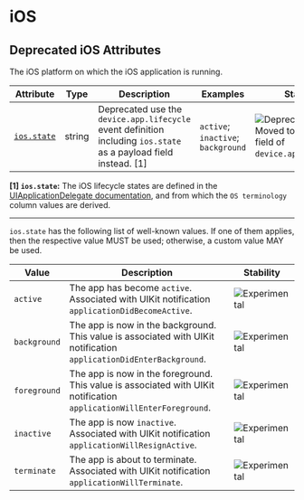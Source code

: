 <!--- Hugo front matter used to generate the website version of this page:
--->

<!-- NOTE: THIS FILE IS AUTOGENERATED. DO NOT EDIT BY HAND. -->
<!-- see templates/registry/markdown/attribute_namespace.md.j2 -->

# iOS

## Deprecated iOS Attributes

The iOS platform on which the iOS application is running.

| Attribute                                           | Type   | Description                                                                                                      | Examples                           | Stability                                                                                                          |
| --------------------------------------------------- | ------ | ---------------------------------------------------------------------------------------------------------------- | ---------------------------------- | ------------------------------------------------------------------------------------------------------------------ |
| <a id="ios-state" href="#ios-state">`ios.state`</a> | string | Deprecated use the `device.app.lifecycle` event definition including `ios.state` as a payload field instead. [1] | `active`; `inactive`; `background` | ![Deprecated](https://img.shields.io/badge/-deprecated-red)<br>Moved to a payload field of `device.app.lifecycle`. |

**[1] `ios.state`:** The iOS lifecycle states are defined in the [UIApplicationDelegate documentation](https://developer.apple.com/documentation/uikit/uiapplicationdelegate#1656902), and from which the `OS terminology` column values are derived.

---

`ios.state` has the following list of well-known values. If one of them applies, then the respective value MUST be used; otherwise, a custom value MAY be used.

| Value        | Description                                                                                                          | Stability                                                        |
| ------------ | -------------------------------------------------------------------------------------------------------------------- | ---------------------------------------------------------------- |
| `active`     | The app has become `active`. Associated with UIKit notification `applicationDidBecomeActive`.                        | ![Experimental](https://img.shields.io/badge/-experimental-blue) |
| `background` | The app is now in the background. This value is associated with UIKit notification `applicationDidEnterBackground`.  | ![Experimental](https://img.shields.io/badge/-experimental-blue) |
| `foreground` | The app is now in the foreground. This value is associated with UIKit notification `applicationWillEnterForeground`. | ![Experimental](https://img.shields.io/badge/-experimental-blue) |
| `inactive`   | The app is now `inactive`. Associated with UIKit notification `applicationWillResignActive`.                         | ![Experimental](https://img.shields.io/badge/-experimental-blue) |
| `terminate`  | The app is about to terminate. Associated with UIKit notification `applicationWillTerminate`.                        | ![Experimental](https://img.shields.io/badge/-experimental-blue) |
